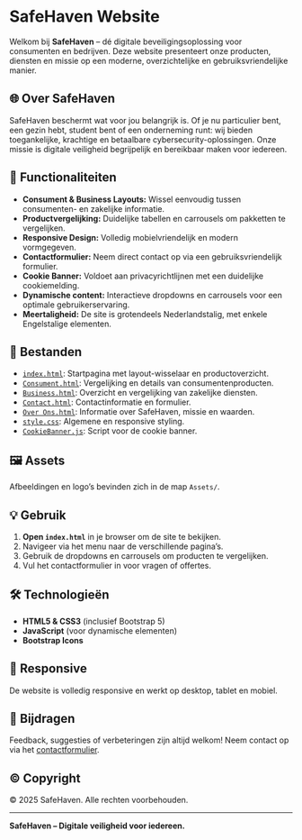 # SafeHaven Website

Welkom bij **SafeHaven** – dé digitale beveiligingsoplossing voor consumenten en bedrijven. Deze website presenteert onze producten, diensten en missie op een moderne, overzichtelijke en gebruiksvriendelijke manier.

## 🌐 Over SafeHaven

SafeHaven beschermt wat voor jou belangrijk is. Of je nu particulier bent, een gezin hebt, student bent of een onderneming runt: wij bieden toegankelijke, krachtige en betaalbare cybersecurity-oplossingen. Onze missie is digitale veiligheid begrijpelijk en bereikbaar maken voor iedereen.

## 🚀 Functionaliteiten

- **Consument & Business Layouts:** Wissel eenvoudig tussen consumenten- en zakelijke informatie.
- **Productvergelijking:** Duidelijke tabellen en carrousels om pakketten te vergelijken.
- **Responsive Design:** Volledig mobielvriendelijk en modern vormgegeven.
- **Contactformulier:** Neem direct contact op via een gebruiksvriendelijk formulier.
- **Cookie Banner:** Voldoet aan privacyrichtlijnen met een duidelijke cookiemelding.
- **Dynamische content:** Interactieve dropdowns en carrousels voor een optimale gebruikerservaring.
- **Meertaligheid:** De site is grotendeels Nederlandstalig, met enkele Engelstalige elementen.

## 📁 Bestanden

- [`index.html`](index.html): Startpagina met layout-wisselaar en productoverzicht.
- [`Consument.html`](Consument.html): Vergelijking en details van consumentenproducten.
- [`Business.html`](Business.html): Overzicht en vergelijking van zakelijke diensten.
- [`Contact.html`](Contact.html): Contactinformatie en formulier.
- [`Over Ons.html`](Over%20Ons.html): Informatie over SafeHaven, missie en waarden.
- [`style.css`](style.css): Algemene en responsive styling.
- [`CookieBanner.js`](CookieBanner.js): Script voor de cookie banner.

## 🖼️ Assets

Afbeeldingen en logo’s bevinden zich in de map `Assets/`.

## 💡 Gebruik

1. **Open `index.html`** in je browser om de site te bekijken.
2. Navigeer via het menu naar de verschillende pagina’s.
3. Gebruik de dropdowns en carrousels om producten te vergelijken.
4. Vul het contactformulier in voor vragen of offertes.

## 🛠️ Technologieën

- **HTML5 & CSS3** (inclusief Bootstrap 5)
- **JavaScript** (voor dynamische elementen)
- **Bootstrap Icons**

## 📱 Responsive

De website is volledig responsive en werkt op desktop, tablet en mobiel.

## 🤝 Bijdragen

Feedback, suggesties of verbeteringen zijn altijd welkom! Neem contact op via het [contactformulier](Contact.html).

## © Copyright

© 2025 SafeHaven. Alle rechten voorbehouden.

---

**SafeHaven – Digitale veiligheid voor iedereen.**

